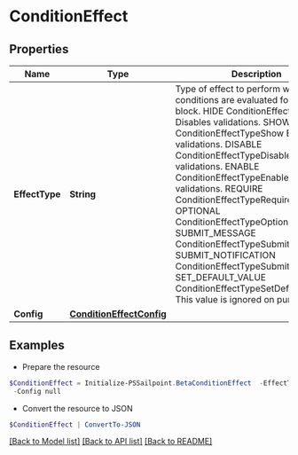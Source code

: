 # ConditionEffect
## Properties

Name | Type | Description | Notes
------------ | ------------- | ------------- | -------------
**EffectType** | **String** | Type of effect to perform when the conditions are evaluated for this logic block. HIDE ConditionEffectTypeHide  Disables validations. SHOW ConditionEffectTypeShow  Enables validations. DISABLE ConditionEffectTypeDisable  Disables validations. ENABLE ConditionEffectTypeEnable  Enables validations. REQUIRE ConditionEffectTypeRequire OPTIONAL ConditionEffectTypeOptional SUBMIT_MESSAGE ConditionEffectTypeSubmitMessage SUBMIT_NOTIFICATION ConditionEffectTypeSubmitNotification SET_DEFAULT_VALUE ConditionEffectTypeSetDefaultValue  This value is ignored on purpose. | [optional] 
**Config** | [**ConditionEffectConfig**](ConditionEffectConfig.md) |  | [optional] 

## Examples

- Prepare the resource
```powershell
$ConditionEffect = Initialize-PSSailpoint.BetaConditionEffect  -EffectType HIDE `
 -Config null
```

- Convert the resource to JSON
```powershell
$ConditionEffect | ConvertTo-JSON
```

[[Back to Model list]](../README.md#documentation-for-models) [[Back to API list]](../README.md#documentation-for-api-endpoints) [[Back to README]](../README.md)

